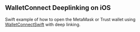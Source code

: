 ## WalletConnect Deeplinking on iOS 

Swift example of how to open the MetaMask or Trust wallet using [WalletConnectSwift](https://github.com/WalletConnect/WalletConnectSwift.git) with deep linking.